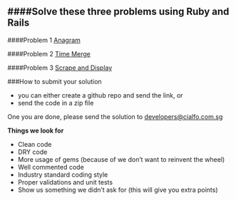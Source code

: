 ####Solve these three problems using Ruby and Rails
----


####Problem 1
[Anagram](https://github.com/cialfo/hiring/blob/master/ruby_rails/problem-1.md)

####Problem 2
[Time Merge](https://github.com/cialfo/hiring/blob/master/ruby_rails/problem-2.md)

####Problem 3
[Scrape and Display](https://github.com/cialfo/hiring/blob/master/ruby_rails/problem-3.md)

###How to submit your solution
* you can either create a github repo and send the link, or
* send the code in a zip file

One you are done, please send the solution to [developers@cialfo.com.sg](developers@cialfo.com.sg)

**Things we look for**

* Clean code
* DRY code
* More usage of gems (because of we don’t want to reinvent the wheel)
* Well commented code
* Industry standard coding style
* Proper validations and unit tests
* Show us something we didn’t ask for (this will give you extra points)
